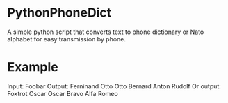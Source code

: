 # PythonPhoneDict
A simple python script that converts text to phone dictionary or Nato alphabet for easy transmission by phone.

# Example
Input: Foobar
Output: Ferninand Otto Otto Bernard Anton Rudolf 
Or output: Foxtrot Oscar Oscar Bravo Alfa Romeo 
